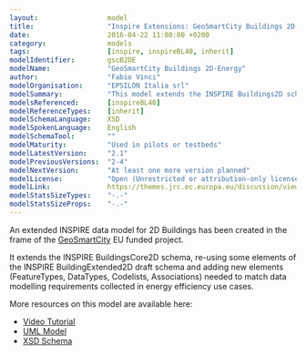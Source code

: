 ```yaml
---
layout:                 model
title:                  "Inspire Extensions: GeoSmartCity Buildings 2D-Energy"
date:                   2016-04-22 11:00:00 +0200
category:               models
tags:                   [inspire, inspireBL40, inherit]
modelIdentifier:        gscB2DE
modelName:              "GeoSmartCity Buildings 2D-Energy"
author:                 "Fabio Vinci"
modelOrganisation:      "EPSILON Italia srl"
modelSummary:           "This model extends the INSPIRE Buildings2D schema to add energy reporting and certification information."
modelsReferenced:       [inspireBL40]
modelReferenceTypes:    [inherit]
modelSchemaLanguage:    XSD
modelSpokenLanguage:    English
modelSchemaTool:        ""
modelMaturity:          "Used in pilots or testbeds"
modelLatestVersion:     "2.1"
modelPreviousVersions:  "2-4"
modelNextVersion:       "At least one more version planned"
modelLicense:           "Open (Unrestricted or attribution-only licenses such as CC-BY, BSD or Apache)"
modelLink:              https://themes.jrc.ec.europa.eu/discussion/view/61352/extended-bu-data-model-for-energy-efficiency
modelStatsSizeTypes:    "-.-"
modelStatsSizeProps:    "-.-"
---
```


An extended INSPIRE data model for 2D Buildings has been created in the frame of the [GeoSmartCity](http://www.geosmartcity.eu/) EU funded project.

It extends the INSPIRE BuildingsCore2D schema, re-using some elements of the INSPIRE BuildingExtended2D draft schema and adding new elements (FeatureTypes, DataTypes, Codelists, Associations) needed to match data modelling requirements collected in energy efficiency use cases.

More resources on this model are available here:

* [Video Tutorial](https://www.youtube.com/watch?v=BYYUFC0PxqM&list=PLxd9iSIMqppFaZBzOuG-QyNVPzPC9bvhJ&index=6)
* [UML Model](http://www.epsilon-italia.it/public/geosmartcity/schemas/gsc-bu2d-energy/2.1/HTML/)
* [XSD Schema](http://www.epsilon-italia.it/public/geosmartcity/schemas/gsc-bu2d-energy/2.1/GSC-Buildings2D-Energy.xsd)